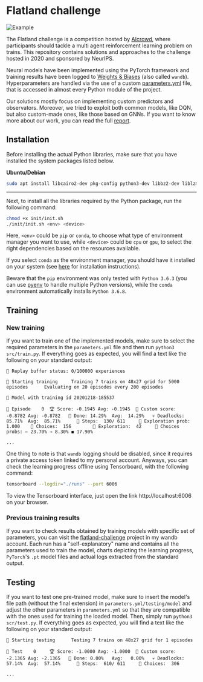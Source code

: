 # Flatland challenge

![Example](assets/env.gif)

The Flatland challenge is a competition hosted by [AIcrowd](https://www.aicrowd.com/challenges/neurips-2020-flatland-challenge/), where participants should tackle a multi agent reinforcement learning problem on trains. This repository contains solutions and approaches to the challenge hosted in 2020 and sponsored by NeurIPS.

Neural models have been implemented using the PyTorch framework and training results have been logged to [Weights & Biases](https://wandb.ai/) (also called `wandb`). Hyperparameters are handled via the use of a custom [parameters.yml](parameters.yml) file, that is accessed in almost every Python module of the project.

Our solutions mostly focus on implementing custom predictors and observators. Moreover, we tried to exploit both common models, like DQN, but also custom-made ones, like those based on GNNs. If you want to know more about our work, you can read the full [report](report/report.pdf).

## Installation

Before installing the actual Python libraries, make sure that you have installed the system packages listed below.

**Ubuntu/Debian**
```bash
sudo apt install libcairo2-dev pkg-config python3-dev libbz2-dev liblzma-dev
```
------

Next, to install all the libraries required by the Python package, run the following command:
```bash
chmod +x init/init.sh 
./init/init.sh <env> <device>
```

Here, `<env>` could be `pip` or `conda`, to choose what type of environment manager you want to use, while `<device>` could be `cpu` or `gpu`, to select the right dependencies based on the resources available.

If you select `conda` as the environment manager, you should have it installed on your system (see [here](https://docs.conda.io/en/latest/miniconda.html) for installation instructions).

Beware that the `pip` environment was only tested with `Python 3.6.3` (you can use [pyenv](https://github.com/pyenv/pyenv) to handle multiple Python versions), while the `conda` environment automatically installs `Python 3.6.8`. 

## Training

### New training

If you want to train one of the implemented models, make sure to select the required parameters in the `parameters.yml` file and then run `python3 src/train.py`. If everything goes as expected, you will find a text like the following on your standard output:

```
💾 Replay buffer status: 0/100000 experiences

🚉 Starting training     Training 7 trains on 48x27 grid for 5000 episodes      Evaluating on 20 episodes every 200 episodes

🧠 Model with training id 20201218-185537

🚂 Episode    0  🏆 Score: -0.1945 Avg: -0.1945  🏅 Custom score: -0.8782 Avg: -0.8782   💯 Done: 14.29%  Avg:  14.29%   💀 Deadlocks: 85.71%  Avg:  85.71%      🦶 Steps:  130/ 611     🎲 Exploration prob: 1.000    🤔 Choices:  156        🤠 Exploration:  42     🔀 Choices probs: ← 23.70% → 8.30% ◼ 17.90% 

...
```

One thing to note is that `wandb` logging should be disabled, since it requires a private access token linked to my personal account. Anyways, you can check the learning progress offline using Tensorboard, with the following command:

```bash
tensorboard --logdir="./runs" --port 6006
```

To view the Tensorboard interface, just open the link http://localhost:6006 on your browser.

### Previous training results

If you want to check results obtained by training models with specific set of parameters, you can visit the [flatland-challenge](https://wandb.ai/wadaboa/flatland-challenge?workspace=user-wadaboa) project in my wandb account. Each run has a "self-explanatory" name and contains all the parameters used to train the model, charts depicting the learning progress, `PyTorch`'s `.pt` model files and actual logs extracted from the standard output.

## Testing

If you want to test one pre-trained model, make sure to insert the model's file path (without the final extension) in `parameters.yml/testing/model` and adjust the other parameters in `parameters.yml` so that they are compatible with the ones used for training the loaded model. Then, simply run `python3 scr/test.py`. If everything goes as expected, you will find a text like the following on your standard output:

```
🚉 Starting testing      Testing 7 trains on 48x27 grid for 1 episodes

🚂 Test    0     🏆 Score: -1.0000 Avg: -1.0000  🏅 Custom score: -2.1365 Avg: -2.1365   💯 Done: 0.00%   Avg:   0.00%   💀 Deadlocks: 57.14%  Avg:  57.14%      🦶 Steps:  610/ 611     🤔 Choices:  306

...
```
